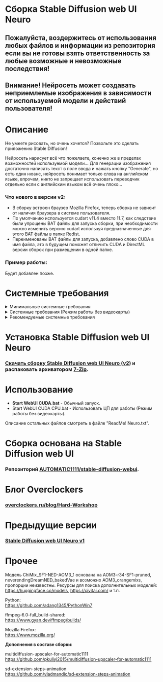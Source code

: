 # Сборка Stable Diffusion web UI Neuro
## Пожалуйста, воздержитесь от использования любых файлов и информации из репозитория если вы не готовы взять ответственность за любые возможные и невозможные последствия!
## Внимание! Нейросеть может создавать неприемлемые изображения в зависимости от используемой модели и действий пользователя!
# Описание
Не умеете рисовать, но очень хочется? Позвольте это сделать приложению Stable Diffusion!

Нейросеть нарисует всё что пожелаете, конечно же в пределах возможностей используемой модели...
Для генерации изображения достаточно написать текст в поле ввода и нажать кнопку "Generate", но есть один нюанс, нейросеть понимает только слова на английском языке, впрочем, никто не запрещает использовать переводчик отдельно если с английским языком всё очень плохо...

### Что нового в версии v2:
- В сборку встроен браузер Mozilla Firefox, теперь сборка не зависит от наличия браузера в системе пользователя.
- По умолчанию используется cudart v11.4 вместо 11.7, как следствие были упрощены BAT файлы для запуска сборки, при необходимости можно изменить версию cudart используя предназначенные для этого BAT файлы в папке Redist.
- Переименованы BAT файлы для запуска, добавлено слово CUDA в имя файла, это в будущем поможет отличить CUDA и DirectML версии сборок при размещении в одной папке.

### Пример работы:

Будет добавлен позже.

# Системные требования
<details>
  <summary>Минимальные системные требования</summary>

ОС: 64 разрядная Microsoft Windows 7 / 10 / 11.\
ЦП: 64 разрядный процессор, 2 ядра.\
ОЗУ: 16 ГБ и больше.\
Видеокарта: GeForce GTX 700 серии и новее (см. список поддерживаемых видеокарт в файле "ReadMe! Neuro.txt").\
Видеопамять: 2 ГБ и больше.

</details>
<details>
  <summary>Системные требования (Режим работы без видеокарты)</summary>

ОС: 64 разрядная Microsoft Windows 7 / 10 / 11.\
ЦП: AMD Ryzen 7 2700 / Intel Core i7-9700 или лучше.\
ОЗУ: 24 ГБ и больше.

</details>
<details>
  <summary>Рекомендуемые системные требования</summary>

ОС: 64 разрядная Microsoft Windows 10 / 11.\
ЦП: AMD Ryzen 7 2700 / Intel Core i7-9700 или лучше.\
ОЗУ: 64 ГБ.\
Видеокарта: GeForce GTX 1070 или лучше.\
Видеопамять: 8 ГБ и больше.

</details>

# Установка Stable Diffusion web UI Neuro
### [Скачать сборку Stable Diffusion web UI Neuro (v2)](https://github.com/Shedou/Neuro/releases/tag/SD_WEBUI_v2) и распаковать архиватором [7-Zip](https://7-zip.org/).
# Использование
- **Start WebUI CUDA.bat** - Обычный запуск.
- Start WebUI CUDA CPU.bat - Использовать ЦП для работы (Режим работы без видеокарты).

Описание остальных файлов смотреть в файле "ReadMe! Neuro.txt".
# Сборка основана на Stable Diffusion web UI
### Репозиторий [AUTOMATIC1111/stable-diffusion-webui](https://github.com/AUTOMATIC1111/stable-diffusion-webui).
# Блог Overclockers
### [overclockers.ru/blog/Hard-Workshop](https://overclockers.ru/blog/Hard-Workshop)
# Предыдущие версии
### [Stable Diffusion web UI Neuro v1](https://github.com/Shedou/Neuro/releases/tag/SD_WEBUI_v1)
# Прочее
Модель ChiMix_SF1-NED-AOM3_1 основана на AOM3-r34-SF1-pruned, neverendingDreamNED_bakedVae и возможно AOM3_orangemixs, пропорции неизвестны. Ресурсы для поиска дополнительных моделей: https://huggingface.co/models, https://civitai.com/ и т.п.

Python:\
https://github.com/adang1345/PythonWin7

ffmpeg-6.0-full_build-shared:\
https://www.gyan.dev/ffmpeg/builds/

Mozilla Firefox:\
https://www.mozilla.org/

**Дополнения в составе сборки:**

multidiffusion-upscaler-for-automatic1111\
https://github.com/pkuliyi2015/multidiffusion-upscaler-for-automatic1111

sd-extension-steps-animation\
https://github.com/vladmandic/sd-extension-steps-animation
